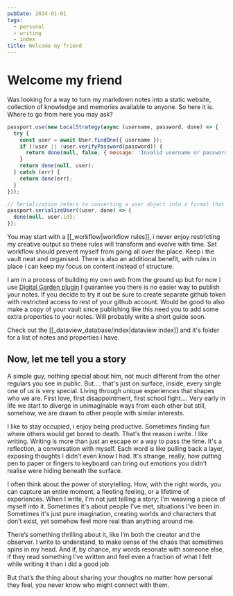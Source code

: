 ```yaml
---
pubDate: 2024-01-01
tags:
  - personal
  - writing
  - index
title: Welcome my friend
---
```


# Welcome my friend

Was looking for a way to turn my markdown notes into a static website, collection of knowledge and memories available to anyone. So here it is. Where to go from here you may ask?

```javascript
passport.use(new LocalStrategy(async (username, password, done) => {
  try {
    const user = await User.findOne({ username });
    if (!user || !user.verifyPassword(password)) {
      return done(null, false, { message: 'Invalid username or password' });
    }
    return done(null, user);
  } catch (err) {
    return done(err);
  }
}));

// Serialization refers to converting a user object into a format that can be easily stored in a session. This usually involves extracting a unique identifier (such as the user's ID) from the user object and storing it in the session.
passport.serializeUser((user, done) => {
  done(null, user.id);
});
```

You may start with a [[_workflow|workflow rules]], i never enjoy restricting my creative output so these rules will transform and evolve with time. Set workflow should prevent myself from going all over the place. Keep i the vault neat and organised. There is also an additional benefit, with rules in place i can keep my focus on content instead of structure.

I am in a process of building my own web from the ground up but for now i use [Digital Garden plugin](https://dg-docs.ole.dev/) I guarantee you there is no easier way to publish your notes. If you decide to try it out be sure to create separate github token with restricted access to rest of your github account. Would be good to also make a copy of your vault since publishing like this need you to add some extra properties to your notes. Will probably write a short guide soon.

Check out the [[_dataview_database/index|dataview index]] and it's folder for a list of notes and properties i have.

## Now, let me tell you a story

A simple guy, nothing special about him, not much different from the other regulars you see in public. But.... that's just on surface, inside, every single one of us is very special. Living through unique experiences that shapes who we are. First love, first disappointment, first school fight.... Very early in life we start to diverge in unimaginable ways from each other but still, somehow, we are drawn to other people with similar interests.

I like to stay occupied, i enjoy being productive. Sometimes finding fun where others would get bored to death. That's the reason i write. I like writing.  Writing is more than just an escape or a way to pass the time. It's a reflection, a conversation with myself. Each word is like pulling back a layer, exposing thoughts I didn’t even know I had. It's strange, really, how putting pen to paper or fingers to keyboard can bring out emotions you didn’t realise were hiding beneath the surface.

I often think about the power of storytelling. How, with the right words, you can capture an entire moment, a fleeting feeling, or a lifetime of experiences. When I write, I'm not just telling a story; I'm weaving a piece of myself into it. Sometimes it's about people I've met, situations I've been in. Sometimes it's just pure imagination, creating worlds and characters that don’t exist, yet somehow feel more real than anything around me.

There’s something thrilling about it, like I’m both the creator and the observer. I write to understand, to make sense of the chaos that sometimes spins in my head. And if, by chance, my words resonate with someone else, if they read something I’ve written and feel even a fraction of what I felt while writing it than i did a good job.

But that’s the thing about sharing your thoughts no matter how personal they feel, you never know who might connect with them.
